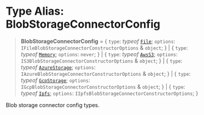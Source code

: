 # Type Alias: BlobStorageConnectorConfig

> **BlobStorageConnectorConfig** = \{ `type`: *typeof* [`File`](../variables/BlobStorageConnectorType.md#file); `options`: `IFileBlobStorageConnectorConstructorOptions` & `object`; \} \| \{ `type`: *typeof* [`Memory`](../variables/BlobStorageConnectorType.md#memory); `options`: `never`; \} \| \{ `type`: *typeof* [`AwsS3`](../variables/BlobStorageConnectorType.md#awss3); `options`: `IS3BlobStorageConnectorConstructorOptions` & `object`; \} \| \{ `type`: *typeof* [`AzureStorage`](../variables/BlobStorageConnectorType.md#azurestorage); `options`: `IAzureBlobStorageConnectorConstructorOptions` & `object`; \} \| \{ `type`: *typeof* [`GcpStorage`](../variables/BlobStorageConnectorType.md#gcpstorage); `options`: `IGcpBlobStorageConnectorConstructorOptions` & `object`; \} \| \{ `type`: *typeof* [`Ipfs`](../variables/BlobStorageConnectorType.md#ipfs); `options`: `IIpfsBlobStorageConnectorConstructorOptions`; \}

Blob storage connector config types.
